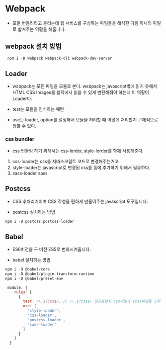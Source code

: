 # Webpack
- 모듈 번들러라고 불리는데 웹 서비스를 구성하는 파일들을 해석한 다음 하나의 파일로 합쳐주는 역활을 해줍니다.

## webpack 설치 방법
```js 
 npm i -D webpack webpack-cli webpack-dev-server 
```

## Loader

- wabpack는 모든 파일을 모듈로 본다. webpack는 javascript밖에 읽지 못해서 HTML CSS Images를 웹팩에서 읽을 수 있게 변환해줘야 하는데 이 역활이 Loader다.

- test는 모듈을 인식하는 패턴
- use는 loader, option를 설정해서 모듈을 처리할 때 어떻게 처리할지 구체적으로 정할 수 있다.

### css bundler
- css 번들링 하기 위해서는 css-lorder, style-lorder를 함께 사용해준다. 
1.  css-loader는 css를 자바스크립트 코드로 변경해주는거고
1.  style-loader는 javascript로 변경된 css를 돔에 추가하기 위해서 필요하다.
1. sass-loader sass

## Postcss
- CSS 후처리기이며 CSS 작성을 편하게 만들어주는 javascript 도구입니다.

- postcss 설치하는 방법
```js 
npm i -D postcss postcss-loader
```

## Babel
- ES6버전을 구 버전 ES5로 변화시켜줍니다.

- babel 설치하는 방법

```js
npm i -D @babel/core
npm i -D @babel/plugin-transform-runtime
npm i -D @babel/preset-env
```




```js
 module: {
    rules: [
      {
        test: /\.s?css$/, // /\.s?css$/ 정규표현식 css파일과 scss파일을 모두 매칭을 할수 있다.
        use: [ 
          'style-loader',
          'css-loader',
          'postcss-loader',
          'sass-loader'
        ]
      }
    ]
  }
```

